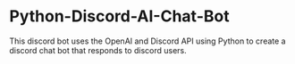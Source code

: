 # Python-Discord-AI-Chat-Bot
This discord bot uses the OpenAI and Discord API using Python to create a discord chat bot that responds to discord users.
